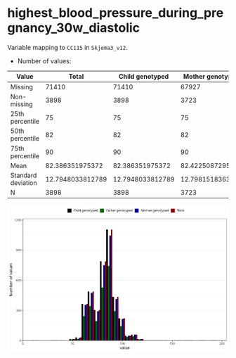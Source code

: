 # highest_blood_pressure_during_pregnancy_30w_diastolic
Variable mapping to `CC115` in `Skjema3_v12`.
- Number of values:

| Value | Total | Child genotyped | Mother genotyped | Father genotyped |
| ----- | ----- | --------------- | ---------------- | ---------------- |
| Missing | 71410 | 71410 | 67927 | 47466 |
| Non-missing | 3898 | 3898 | 3723 | 2618 |
| 25th percentile | 75 | 75 | 75 | 74 |
| 50th percentile | 82 | 82 | 82 | 82 |
| 75th percentile | 90 | 90 | 90 | 90 |
| Mean | 82.386351975372 | 82.386351975372 | 82.4225087295192 | 82.3873185637892 |
| Standard deviation | 12.7948033812789 | 12.7948033812789 | 12.7981518363699 | 12.7627487863104 |
| N | 3898 | 3898 | 3723 | 2618 |



![](highest_blood_pressure_during_pregnancy_30w_diastolic_n.png)



